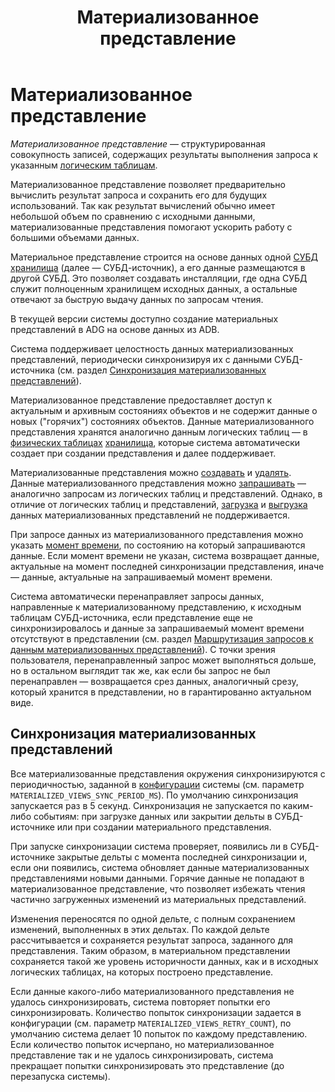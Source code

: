 ﻿---
layout: default
title: Материализованное представление
nav_order: 6
parent: Основные понятия
grand_parent: Обзор понятий, компонентов и связей
has_children: false
has_toc: false
---

# Материализованное представление

_Материализованное представление_ — структурированная совокупность записей, содержащих результаты выполнения запроса
к указанным [логическим таблицам](../Логическая_таблица/Логическая_таблица.md). 

Материализованное представление позволяет предварительно вычислить результат запроса и сохранить его для будущих 
использований. Так как результат вычислений обычно имеет небольшой объем по сравнению с исходными данными, 
материализованные представления помогают ускорить работу с большими объемами данных.

Материальное представление строится на основе данных одной [СУБД](../../../Введение/Поддерживаемые_СУБД_хранилища/Поддерживаемые_СУБД_хранилища.md) 
[хранилища](../Хранилище_данных/Хранилище_данных.md) (далее — СУБД-источник), а его данные размещаются в другой СУБД. 
Это позволяет создавать инсталляции, где одна СУБД служит полноценным хранилищем исходных данных, а остальные 
отвечают за быструю выдачу данных по запросам чтения.

В текущей версии системы доступно создание материальных представлений в ADG на основе данных из ADB.

Система поддерживает целостность данных материализованных представлений, периодически синхронизируя их с 
данными СУБД-источника (см. раздел [Синхронизация материализованных представлений](#синхронизация-материализованных-представлений)).

Материализованное представление предоставляет доступ к актуальным и архивным состояниях объектов и не содержит 
данные о новых ("горячих") состояниях объектов. Данные материализованного представления хранятся аналогично данным 
логических таблиц — в [физических таблицах](../Физическая_таблица/Физическая_таблица.md)
[хранилища](../Хранилище_данных/Хранилище_данных.md), которые система автоматически создает при создании представления 
и далее поддерживает.

Материализованные представления можно [создавать](../../../Работа_с_системой/Управление_схемой_данных/Создание_материализованного_представления/Создание_материализованного_представления.md)
и [удалять](../../../Работа_с_системой/Управление_схемой_данных/Удаление_материализованного_представления/Удаление_материализованного_представления.md).
Данные материализованного представления можно [запрашивать](../../../Работа_с_системой/Запрос_данных/Запрос_данных.md) 
— аналогично запросам из логических таблиц и представлений. Однако, в отличие от логических таблиц и представлений, 
[загрузка](./../../Работа_с_системой/Загрузка_данных/Загрузка_данных.md) и [выгрузка](../../../Работа_с_системой/Выгрузка_данных/Выгрузка_данных.md) 
данных материализованных представлений не поддерживается.

При запросе данных из материализованного представления можно указать [момент времени](../../../Справочная_информация/Запросы_SQLplus/SELECT/SELECT.md#sect_for_system_time),
по состоянию на который запрашиваются данные. Если момент времени не указан, система возвращает данные, актуальные
на момент последней синхронизации представления, иначе — данные, актуальные на запрашиваемый момент времени. 

Система автоматически перенаправляет запросы данных, направленные к материализованному представлению, 
к исходным таблицам СУБД-источника, если представление еще не синхронизировалось и данные за запрашиваемый момент 
времени отсутствуют в представлении (см. раздел [Маршрутизация запросов к данным материализованных представлений](../../../Работа_с_системой/Запрос_данных/Маршрутизация_запросов_к_данным/Маршрутизация_запросов_к_данным.md#маршрутизация-запросов-к-данным-материализованных-представлений)). 
С точки зрения пользователя, перенаправленный запрос может выполняться дольше, но в остальном выглядит так же, как 
если бы запрос не был перенаправлен — возвращается срез данных, аналогичный срезу, который хранится в представлении, 
но в гарантированно актуальном виде.

## Синхронизация материализованных представлений

Все материализованные представления окружения синхронизируются с периодичностью, заданной в [конфигурации](../../../Эксплуатация/Конфигурация/Конфигурация.md) 
системы (см. параметр `MATERIALIZED_VIEWS_SYNC_PERIOD_MS`). По умолчанию синхронизация запускается раз в 5 секунд.
Синхронизация не запускается по каким-либо событиям: при загрузке данных или закрытии дельты в СУБД-источнике или 
при создании материального представления.

При запуске синхронизации система проверяет, появились ли в СУБД-источнике закрытые дельты с момента последней
синхронизации и, если они появились, система обновляет данные материализованных представлениями новыми данными. 
Горячие данные не попадают в материализованное представление, что позволяет избежать чтения частично загруженных 
изменений из материальных представлений.

Изменения переносятся по одной дельте, с полным сохранением изменений, выполненных в этих дельтах. По
каждой дельте рассчитывается и сохраняется результат запроса, заданного для представления. Таким образом, 
в материальном представлении сохраняется такой же уровень историчности данных, как и в исходных логических таблицах, 
на которых построено представление.

Если данные какого-либо материализованного представления не удалось синхронизировать, система повторяет попытки 
его синхронизировать. Количество попыток синхронизации задается в конфигурации (см. параметр `MATERIALIZED_VIEWS_RETRY_COUNT`), 
по умолчанию система делает 10 попыток по каждому представлению. Если количество попыток исчерпано, но 
материализованное представление так и не удалось синхронизировать, система прекращает попытки синхронизировать это 
представление (до перезапуска системы).